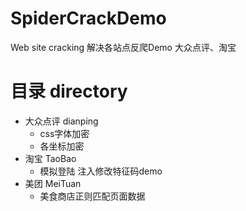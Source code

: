 # SpiderCrackDemo
Web site cracking  解决各站点反爬Demo 大众点评、淘宝

# 目录 directory
- 大众点评 dianping
  - css字体加密
  - 各坐标加密
- 淘宝 TaoBao
  - 模拟登陆 注入修改特征码demo
- 美团 MeiTuan
  - 美食商店正则匹配页面数据